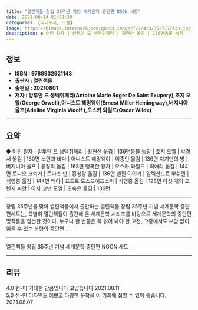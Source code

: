 ```yaml
---
title: "열린책들 창립 35주년 기념 세계문학 중단편 NOON 세트"
date: 2021-08-14 01:58:38
categories: [국내도서, 소설]
image: https://bimage.interpark.com/goods_image/7/7/4/3/352717743s.jpg
description: ● 어린 왕자 | 앙투안 드 생텍쥐페리 | 황현산 옮김 | 136면동물 농장 | 조지 오웰 | 박경서 옮김 | 160면 노인과 바다 | 어니스트 헤밍웨이 | 이종인 옮김 | 136면 자기만의 방 | 버지니아 울프 | 공경희 옮김 | 168면 행복한 왕자 | 오스카 와일드 |
---
```


## **정보**

- **ISBN : 9788932921143**
- **출판사 : 열린책들**
- **출판일 : 20210801**
- **저자 : 앙투안 드 생텍쥐페리(Antoine Marie Roger De Saint Exupery),조지 오웰(George Orwell),어니스트 헤밍웨이(Ernest Miller Hemingway),버지니아 울프(Adeline Virginia Woolf ),오스카 와일드(Oscar Wilde)**

------



## **요약**

●  어린 왕자 |  앙투안 드 생텍쥐페리 | 황현산 옮김 | 136면동물 농장 |  조지 오웰 | 박경서 옮김 | 160면 노인과 바다 |  어니스트 헤밍웨이 | 이종인 옮김 | 136면 자기만의 방 |  버지니아 울프 | 공경희 옮김 | 168면 행복한 왕자 |  오스카 와일드 | 최애리 옮김 | 144면 토니오 크뢰거 |  토마스 만 | 홍성광 옮김 | 136면 벨낀 이야기 |  알렉산드르 뿌쉬낀 | 석영중 옮김 | 144면 백야 |  표도르 도스또예프스끼 | 석영중 옮김 | 128면 다섯 개의 오렌지 씨앗 |  아서 코넌 도일 | 오숙은 옮김 | 136면

------

창립 35주년을 맞아 열린책들에서 출간하는 열린책들 창립 35주년 기념 세계문학 중단편세트는, 특별히 열린책들이 출간해 온 세계문학 시리즈를 바탕으로 세계문학의 중단편 명작들을 엄선한 것이다. 누구나 한 번쯤은 꼭 읽어 봐야 할 고전, 그중에서도 부담 없이 읽을 수 있는 분량의 중단편... 

------


열린책들 창립 35주년 기념 세계문학 중단편 NOON 세트 

------


## **리뷰** 

4.0 현-미 기대한 만큼입니다 고맙습니다 2021.08.11 <br/>5.0 신-인 디자인도 예쁘고 다양한 문학을 이 기회에 접할 수 있어 좋습니다. 2021.08.07 <br/>